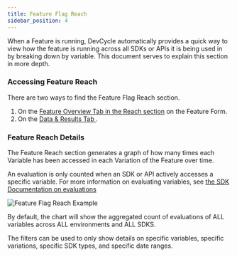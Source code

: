 ```yaml
---
title: Feature Flag Reach
sidebar_position: 4
---
```


When a Feature is running, DevCycle automatically provides a quick way to view how the feature is running across all SDKs or APIs it is being used in by breaking down by variable. This document serves to explain this section in more depth.

### Accessing Feature Reach

There are two ways to find the Feature Flag Reach section. 
1. On the [Feature Overview Tab in the Reach section](/platform/feature-flags/features#reach) on the Feature Form.
2. On the [Data & Results Tab ](/platform/feature-flags/features##data--results-tab). 

### Feature Reach Details

 The Feature Reach section generates a graph of how many times each Variable has been accessed in each Variation of the Feature over time.

 An evaluation is only counted when an SDK or API actively accesses a specific variable. For more information on evaluating variables, see [the SDK Documentation on evaluations](/sdk/features.md)
 
![Feature Flag Reach Example](/may-2025-feature-data-results-tab.png)

By default, the chart will show the aggregated count of evaluations of ALL variables across ALL environments and ALL SDKS.

The filters can be used to only show details on specific variables, specific variations, specific SDK types, and specific date ranges.


